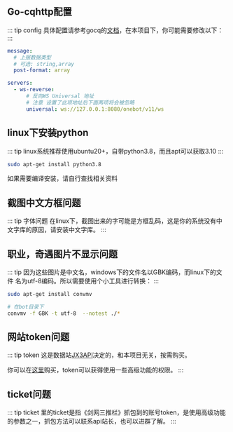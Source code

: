 ## Go-cqhttp配置
::: tip config
具体配置请参考gocq的[文档](https://docs.go-cqhttp.org/guide/config.html)，在本项目下，你可能需要修改以下：
:::
```yaml
message:
  # 上报数据类型
  # 可选: string,array
  post-format: array

servers:
  - ws-reverse:
      # 反向WS Universal 地址
      # 注意 设置了此项地址后下面两项将会被忽略
      universal: ws://127.0.0.1:8080/onebot/v11/ws
```
## linux下安装python
::: tip
linux系统推荐使用ubuntu20+，自带python3.8，而且apt可以获取3.10
:::
```bash
sudo apt-get install python3.8
```
如果需要编译安装，请自行查找相关资料
## 截图中文方框问题
::: tip 字体问题
在linux下，截图出来的字可能是方框乱码，这是你的系统没有中文字库的原因，请安装中文字库。
:::
## 职业，奇遇图片不显示问题
::: tip
因为这些图片是中文名，windows下的文件名以GBK编码，而linux下的文件 名为utf-8编码。所以需要使用个小工具进行转换：
:::
```bash
sudo apt-get install convmv

# 在bot目录下
convmv -f GBK -t utf-8  --notest ./*
```
## 网站token问题
::: tip token
这是数据站[JX3API](https://www.jx3api.com)决定的，和本项目无关，按需购买。

你可以在[这里](https://www.jx3api.shop)购买，token可以获得使用一些高级功能的权限。
:::
## ticket问题
::: tip ticket
里的ticket是指《剑网三推栏》抓包到的账号token，是使用高级功能的参数之一，抓包方法可以联系api站长，也可以进群了解。
:::
